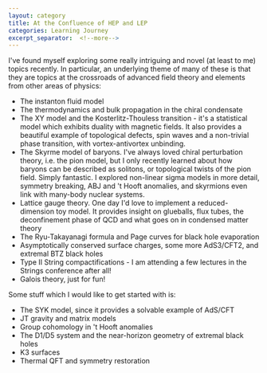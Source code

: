 ```yaml
---
layout: category
title: At the Confluence of HEP and LEP
categories: Learning Journey
excerpt_separator:  <!--more-->
---
```


I've found myself exploring some really intriguing and novel (at least to me) topics recently. In particular, an underlying theme of many of these is that they are topics at the crossroads of advanced field theory and elements from other areas of physics:

- The instanton fluid model
- The thermodynamics and bulk propagation in the chiral condensate
- The XY model and the Kosterlitz-Thouless transition - it's a statistical model which exhibits duality with magnetic fields. It also provides a beautiful example of topological defects, spin waves and a non-trivial phase transition, with vortex-antivortex unbinding.
- The Skyrme model of baryons. I've always loved chiral perturbation theory, i.e. the pion model, but I only recently learned about how baryons can be described as solitons, or topological twists of the pion field. Simply fantastic. I explored non-linear sigma models in more detail, symmetry breaking, ABJ and 't Hooft anomalies, and skyrmions even link with many-body nuclear systems.
- Lattice gauge theory. One day I'd love to implement a reduced-dimension toy model. It provides insight on glueballs, flux tubes, the deconfinement phase of QCD and what goes on in condensed matter theory
- The Ryu-Takayanagi formula and Page curves for black hole evaporation
- Asymptotically conserved surface charges, some more AdS3/CFT2, and extremal BTZ black holes
- Type II String compactifications - I am attending a few lectures in the Strings conference after all! 
- Galois theory, just for fun!

Some stuff which I would like to get started with is:
- The SYK model, since it provides a solvable example of AdS/CFT
- JT gravity and matrix models
- Group cohomology in 't Hooft anomalies
- The D1/D5 system and the near-horizon geometry of extremal black holes
- K3 surfaces
- Thermal QFT and symmetry restoration
